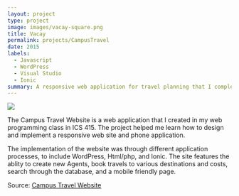 ```yaml
---
layout: project
type: project
image: images/vacay-square.png
title: Vacay
permalink: projects/CampusTravel
date: 2015
labels:
  - Javascript
  - WordPress
  - Visual Studio
  - Ionic
summary: A responsive web application for travel planning that I completed in ICS 415.
---
```


<img class="ui medium right floated rounded image" src="../images/vacay-home-page.png">

The Campus Travel Website is a web application that I created in my web programming class in ICS 415. The project helped me learn how to design and implement a responsive web site and phone application.

The implementation of the website was through different application processes, to include WordPress, Html/php, and Ionic. The site features the ablity to create new Agents, book travels to various destinations and costs, search through the database, and a mobile friendly page.
 
Source: <a href="http://kodayv.ics415.com/"><i class=""></i>Campus Travel Website</a>
